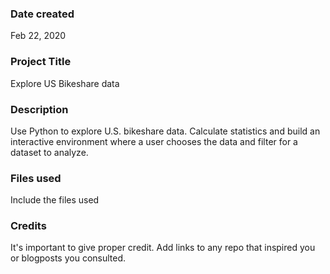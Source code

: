 ### Date created
Feb 22, 2020

### Project Title
Explore US Bikeshare data

### Description
Use Python to explore U.S. bikeshare data. Calculate statistics and build an interactive environment where a user chooses the data and filter for a dataset to analyze.

### Files used
Include the files used

### Credits
It's important to give proper credit. Add links to any repo that inspired you or blogposts you consulted.

